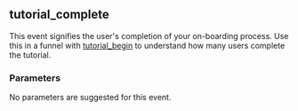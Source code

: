 <!-- order:25 -->
## tutorial_complete

This event signifies the user's completion of your on-boarding process. Use this in a funnel with [tutorial_begin](#tutorial_begin) to understand how many users complete the tutorial.

### Parameters

No parameters are suggested for this event.
